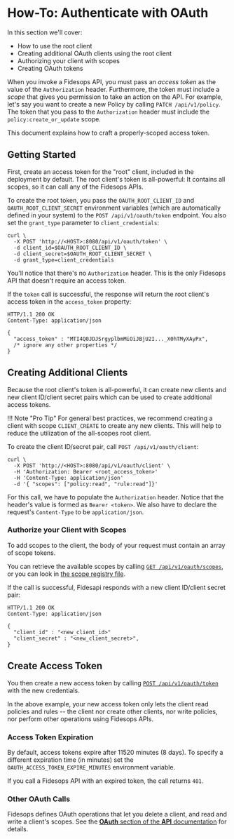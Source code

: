 # How-To: Authenticate with OAuth

In this section we'll cover:

- How to use the root client
- Creating additional OAuth clients using the root client
- Authorizing your client with scopes
- Creating OAuth tokens

When you invoke a Fidesops API, you must pass an _access token_ as the value of the `Authorization` header. Furthermore, the token must include a _scope_ that gives you permission to take an action on the API. For example, let's say you want to create a new Policy by calling `PATCH /api/v1/policy`. The token that you pass to the `Authorization` header must include the `policy:create_or_update` scope.

This document explains how to craft a properly-scoped access token.

## Getting Started

First, create an access token for the "root" client, included in the deployment by default. The root client's token is all-powerful: It contains all scopes, so it can call any of the Fidesops APIs.

To create the root token, you pass the `OAUTH_ROOT_CLIENT_ID` and `OAUTH_ROOT_CLIENT_SECRET` environment variables (which are automatically defined in your system) to the `POST /api/v1/oauth/token` endpoint. You also set the `grant_type` parameter to `client_credentials`:

```
curl \
  -X POST 'http://<HOST>:8080/api/v1/oauth/token' \
  -d client_id=$OAUTH_ROOT_CLIENT_ID \
  -d client_secret=$OAUTH_ROOT_CLIENT_SECRET \
  -d grant_type=client_credentials
```

You'll notice that there's no `Authorization` header. This is the only Fidesops API that doesn't require an access token.

If the `token` call is successful, the response will return the root client's access token in the `access_token` property:

```
HTTP/1.1 200 OK
Content-Type: application/json

{
  "access_token" : "MTI4Q0JDJSrgyplbmMiOiJBjU2I..._X0hTMyXAyPx",
  /* ignore any other properties */
}
```

## Creating Additional Clients

Because the root client's token is all-powerful, it can create new clients and new client ID/client secret pairs which can be used to create additional access tokens. 

!!! Note "Pro Tip"
    For general best practices, we recommend creating a client with scope `CLIENT_CREATE` to create any new clients. This will help to reduce the utilization of the all-scopes root client.

To create the client ID/secret pair, call `POST /api/v1/oauth/client`:

```
curl \
  -X POST 'http://<HOST>:8080/api/v1/oauth/client' \
  -H 'Authorization: Bearer <root_access_token>'
  -H 'Content-Type: application/json'
  -d '{ "scopes": ["policy:read", "rule:read"]}'
```

For this call, we have to populate the `Authorization` header. Notice that the header's value is formed  as `Bearer <token>`. We also have to declare the request's `Content-Type` to be `application/json`.
### Authorize your Client with Scopes

To add scopes to the client, the body of your request must contain an array of scope tokens. 

You can retrieve the available scopes by calling [`GET /api/v1/oauth/scopes`](/fidesops/api#operations-OAuth-read_scopes_api_v1_oauth_scope_get), or you can look in [the scope registry file](https://github.com/ethyca/fidesops/blob/main/src/fidesops/api/v1/scope_registry.py).

If the call is successful, Fidesapi responds with a new client ID/client secret pair:

```
HTTP/1.1 200 OK
Content-Type: application/json

{
  "client_id" : "<new_client_id>"
  "client_secret" : "<new_client_secret>",
}
```
## Create Access Token
You then create a new access token by calling [`POST /api/v1/oauth/token`](/fidesops/api#operations-OAuth-acquire_access_token_api_v1_oauth_token_post) with the new credentials. 

In the above example, your new access token only lets the client read policies and rules -- the client nor create other clients, nor write policies, nor perform other operations using Fidesops APIs.

### Access Token Expiration

By default, access tokens expire after 11520 minutes (8 days). To specify a different expiration time (in minutes) set the `OAUTH_ACCESS_TOKEN_EXPIRE_MINUTES` environment variable.

If you call a Fidesops API with an expired token, the call returns `401`.


### Other OAuth Calls

Fidesops defines OAuth operations that let you delete a client, and read and write a client's scopes. See the [**OAuth** section of the **API** documentation](/fidesops/api#operations-tag-OAuth) for details. 


